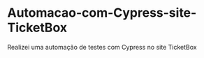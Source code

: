 # Automacao-com-Cypress-site-TicketBox
 Realizei uma automação de testes com Cypress no site TicketBox
